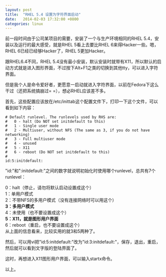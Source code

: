 ```yaml
---
layout: post
title:  "RHEL 5.4 设置为字符界面启动"
date:   2014-02-03 17:32:00 +0800
categories: linux
---
```


前一段时间由于公司某项目的需要，安装了一个与生产环境相同的RHEL 5.4，安装以及运行的最大感受，就是RHEL 5看上去要比RHEL 6来得Hacker一些。嗯，RHEL 6已经已经够Hacker了，RHEL 5更加Hacker。

跟RHEL6.4不同，RHEL 5.4没有最小安装，默认安装时就带有X11，所以默认的启动方式就是进入图形界面，不过按下Alt+F1之类的切换到其他tty，可以进入字符界面。

但是我个人是命令爱好者，更愿意一启动就进入字符界面，以前在Fedora下这么干过（还把系统搞崩过= =），想必RHEL应该差不多。

首先，这些配置应该放在/etc/inittab这个配置文件下，打印一下这个文件，可以看到如下内容：

    # Default runlevel. The runlevels used by RHS are:
    #   0 - halt (Do NOT set initdefault to this)
    #   1 - Single user mode
    #   2 - Multiuser, without NFS (The same as 3, if you do not have networking)
    #   3 - Full multiuser mode
    #   4 - unused
    #   5 - X11
    #   6 - reboot (Do NOT set initdefault to this)
    #
    id:5:initdefault:

"id:"和":initdefault:"之间的数字就说明初始化时使用哪个runlevel，总共有7个runlevel：

0：halt（停止，请勿将默认启动设置成这个）  
1：单用户模式  
2：不带NFS的多用户模式（没有连接网络时可以用这个）  
**3：多用户模式**  
4：未使用（也不要设置成这个）  
**5：X11，就是图形用户界面**  
6：reboot（重启，也不要设置成这个）  
从上面的信息看来，比较实用的就3和5两种了。

然后，可以用vi把"id:5:initdefault:"改为"id:3:initdefault:"，保存，退出，重启，然后就可以看到文字版的登陆界面了。

这时，再想进入X11图形用户界面，可以输入startx命令。

以上。
